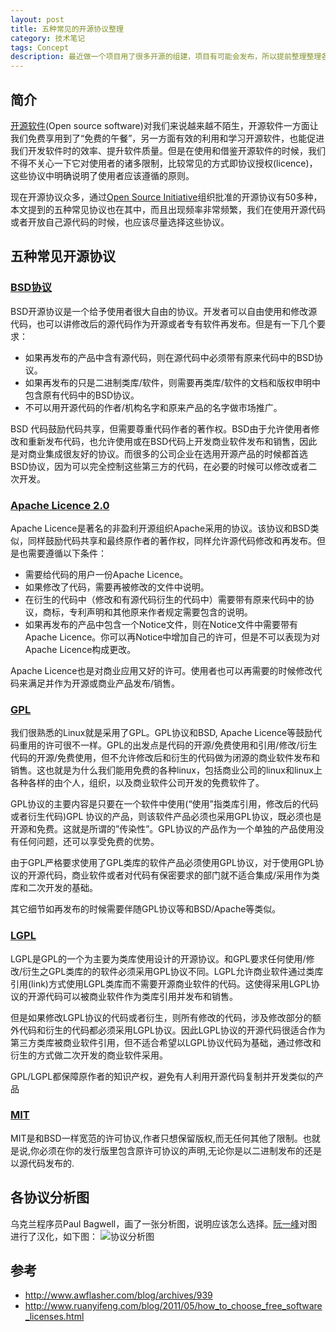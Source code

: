```yaml
---
layout: post
title: 五种常见的开源协议整理
category: 技术笔记
tags: Concept
description: 最近做一个项目用了很多开源的组建，项目有可能会发布，所以提前整理整理各个开源协议，有助于项目发展
---
```


## 简介

[开源软件][0](Open source software)对我们来说越来越不陌生，开源软件一方面让我们免费享用到了“免费的午餐”，另一方面有效的利用和学习开源软件，也能促进我们开发软件时的效率、提升软件质量。但是在使用和借鉴开源软件的时候，我们不得不关心一下它对使用者的诸多限制，比较常见的方式即协议授权(licence)，这些协议中明确说明了使用者应该遵循的原则。

现在开源协议众多，通过[Open Source Initiative][1]组织批准的开源协议有50多种，本文提到的五种常见协议也在其中，而且出现频率非常频繁，我们在使用开源代码或者开放自己源代码的时候，也应该尽量选择这些协议。

## 五种常见开源协议

### [BSD协议][2]
BSD开源协议是一个给予使用者很大自由的协议。开发者可以自由使用和修改源代码，也可以讲修改后的源代码作为开源或者专有软件再发布。但是有一下几个要求：

- 如果再发布的产品中含有源代码，则在源代码中必须带有原来代码中的BSD协议。
- 如果再发布的只是二进制类库/软件，则需要再类库/软件的文档和版权申明中包含原有代码中的BSD协议。
- 不可以用开源代码的作者/机构名字和原来产品的名字做市场推广。

BSD 代码鼓励代码共享，但需要尊重代码作者的著作权。BSD由于允许使用者修改和重新发布代码，也允许使用或在BSD代码上开发商业软件发布和销售，因此是对商业集成很友好的协议。而很多的公司企业在选用开源产品的时候都首选BSD协议，因为可以完全控制这些第三方的代码，在必要的时候可以修改或者二次开发。

### [Apache Licence 2.0][3]
Apache Licence是著名的非盈利开源组织Apache采用的协议。该协议和BSD类似，同样鼓励代码共享和最终原作者的著作权，同样允许源代码修改和再发布。但是也需要遵循以下条件：

- 需要给代码的用户一份Apache Licence。
- 如果修改了代码，需要再被修改的文件中说明。
- 在衍生的代码中（修改和有源代码衍生的代码中）需要带有原来代码中的协议，商标，专利声明和其他原来作者规定需要包含的说明。
- 如果再发布的产品中包含一个Notice文件，则在Notice文件中需要带有Apache Licence。你可以再Notice中增加自己的许可，但是不可以表现为对Apache Licence构成更改。

Apache Licence也是对商业应用又好的许可。使用者也可以再需要的时候修改代码来满足并作为开源或商业产品发布/销售。

### [GPL][4]
我们很熟悉的Linux就是采用了GPL。GPL协议和BSD, Apache Licence等鼓励代码重用的许可很不一样。GPL的出发点是代码的开源/免费使用和引用/修改/衍生代码的开源/免费使用，但不允许修改后和衍生的代码做为闭源的商业软件发布和销售。这也就是为什么我们能用免费的各种linux，包括商业公司的linux和linux上各种各样的由个人，组织，以及商业软件公司开发的免费软件了。

GPL协议的主要内容是只要在一个软件中使用(“使用”指类库引用，修改后的代码或者衍生代码)GPL 协议的产品，则该软件产品必须也采用GPL协议，既必须也是开源和免费。这就是所谓的”传染性”。GPL协议的产品作为一个单独的产品使用没有任何问题，还可以享受免费的优势。

由于GPL严格要求使用了GPL类库的软件产品必须使用GPL协议，对于使用GPL协议的开源代码，商业软件或者对代码有保密要求的部门就不适合集成/采用作为类库和二次开发的基础。

其它细节如再发布的时候需要伴随GPL协议等和BSD/Apache等类似。

### [LGPL][5]
LGPL是GPL的一个为主要为类库使用设计的开源协议。和GPL要求任何使用/修改/衍生之GPL类库的的软件必须采用GPL协议不同。LGPL允许商业软件通过类库引用(link)方式使用LGPL类库而不需要开源商业软件的代码。这使得采用LGPL协议的开源代码可以被商业软件作为类库引用并发布和销售。

但是如果修改LGPL协议的代码或者衍生，则所有修改的代码，涉及修改部分的额外代码和衍生的代码都必须采用LGPL协议。因此LGPL协议的开源代码很适合作为第三方类库被商业软件引用，但不适合希望以LGPL协议代码为基础，通过修改和衍生的方式做二次开发的商业软件采用。

GPL/LGPL都保障原作者的知识产权，避免有人利用开源代码复制并开发类似的产品

### [MIT][6]
MIT是和BSD一样宽范的许可协议,作者只想保留版权,而无任何其他了限制。也就是说,你必须在你的发行版里包含原许可协议的声明,无论你是以二进制发布的还是以源代码发布的.

## 各协议分析图
乌克兰程序员Paul Bagwell，画了一张分析图，说明应该怎么选择。[阮一峰][7]对图进行了汉化，如下图：
![协议分析图][8]

## 参考
- <http://www.awflasher.com/blog/archives/939>
- <http://www.ruanyifeng.com/blog/2011/05/how_to_choose_free_software_licenses.html>

[0]: https://zh.wikipedia.org/wiki/%E5%BC%80%E6%BA%90%E8%BD%AF%E4%BB%B6
[1]: http://opensource.org/licenses/category
[2]: http://zh.wikipedia.org/wiki/BSD%E8%AE%B8%E5%8F%AF%E8%AF%81
[3]: http://www.apache.org/licenses/LICENSE-2.0
[4]: http://en.wikipedia.org/wiki/GNU_General_Public_License
[5]: http://www.gnu.org/copyleft/lesser.html
[6]: http://opensource.org/licenses/mit-license.php
[7]: http://www.ruanyifeng.com
[8]: https://7u2ho6.com1.z0.glb.clouddn.com/tech-licence-different.png
